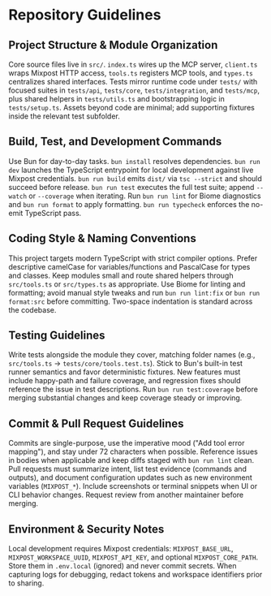 # Repository Guidelines

## Project Structure & Module Organization
Core source files live in `src/`. `index.ts` wires up the MCP server, `client.ts` wraps Mixpost HTTP access, `tools.ts` registers MCP tools, and `types.ts` centralizes shared interfaces. Tests mirror runtime code under `tests/` with focused suites in `tests/api`, `tests/core`, `tests/integration`, and `tests/mcp`, plus shared helpers in `tests/utils.ts` and bootstrapping logic in `tests/setup.ts`. Assets beyond code are minimal; add supporting fixtures inside the relevant test subfolder.

## Build, Test, and Development Commands
Use Bun for day-to-day tasks. `bun install` resolves dependencies. `bun run dev` launches the TypeScript entrypoint for local development against live Mixpost credentials. `bun run build` emits `dist/` via `tsc --strict` and should succeed before release. `bun run test` executes the full test suite; append `--watch` or `--coverage` when iterating. Run `bun run lint` for Biome diagnostics and `bun run format` to apply formatting. `bun run typecheck` enforces the no-emit TypeScript pass.

## Coding Style & Naming Conventions
This project targets modern TypeScript with strict compiler options. Prefer descriptive camelCase for variables/functions and PascalCase for types and classes. Keep modules small and route shared helpers through `src/tools.ts` or `src/types.ts` as appropriate. Use Biome for linting and formatting; avoid manual style tweaks and run `bun run lint:fix` or `bun run format:src` before committing. Two-space indentation is standard across the codebase.

## Testing Guidelines
Write tests alongside the module they cover, matching folder names (e.g., `src/tools.ts` -> `tests/core/tools.test.ts`). Stick to Bun's built-in test runner semantics and favor deterministic fixtures. New features must include happy-path and failure coverage, and regression fixes should reference the issue in test descriptions. Run `bun run test:coverage` before merging substantial changes and keep coverage steady or improving.

## Commit & Pull Request Guidelines
Commits are single-purpose, use the imperative mood ("Add tool error mapping"), and stay under 72 characters when possible. Reference issues in bodies when applicable and keep diffs staged with `bun run lint` clean. Pull requests must summarize intent, list test evidence (commands and outputs), and document configuration updates such as new environment variables (`MIXPOST_*`). Include screenshots or terminal snippets when UI or CLI behavior changes. Request review from another maintainer before merging.

## Environment & Security Notes
Local development requires Mixpost credentials: `MIXPOST_BASE_URL`, `MIXPOST_WORKSPACE_UUID`, `MIXPOST_API_KEY`, and optional `MIXPOST_CORE_PATH`. Store them in `.env.local` (ignored) and never commit secrets. When capturing logs for debugging, redact tokens and workspace identifiers prior to sharing.
